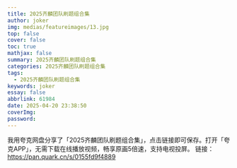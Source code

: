 ```yaml
---
title: 2025齐麟团队刷题组合集
author: joker
img: medias/featureimages/13.jpg
top: false
cover: false
toc: true
mathjax: false
summary: 2025齐麟团队刷题组合集
categories: 2025齐麟团队刷题组合集
tags:
  - 2025齐麟团队刷题组合集
keywords: joker
essay: false
abbrlink: 61984
date: 2025-04-20 23:38:50
coverImg:
password:
---
```


我用夸克网盘分享了「2025齐麟团队刷题组合集」，点击链接即可保存。打开「夸克APP」，无需下载在线播放视频，畅享原画5倍速，支持电视投屏。
链接：https://pan.quark.cn/s/0155fd9f4889
